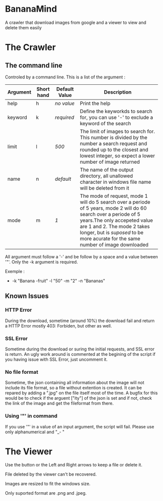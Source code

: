 # BananaMind
A crawler that download images from google and a viewer to view and delete them easily

# The Crawler
## The command line
Controled by a command line.
This is a list of the argument :

| Argument | Short hand | Default Value | Description |
|-------------|----------|---------------|-------------------|
|help|h|*no value*|Print the help|
|keyword |k|*required*|Define the keyworkds to search for, you can use '-' to exclude a keyword of the search|
|limit|l|*500*|The limit of images to search for. This number is divided by the number a search request and rounded up to the closest and lowest integer, so expect a lower number of image returned|
|name|n|*default*|The name of the output directory, all unallowed character in windows file name will be deleted from it|
|mode|m|*1*|The mode of request, mode 1 will do 5 search over a periode of 5 years, mode 2 will do 60 search over a periode of 5 years.The only accepeted value are 1 and 2. The mode 2 takes longer, but is *suposed* to be more acurate for the same number of image downloaded|


All argument must follow a '-' and be follow by a space and a value between '"'. Only the -k argument is required.

Exemple :
* -k "Banana -fruit" -l "50" -m "2" -n "Bananas"



## Known Issues


### HTTP Error
During the download, sometime (around 10%) the download fail and return a HTTP Error mostly 403: Forbiden, but other as well.

### SSL Error
Sometime during the download or suring the initial requests, and SSL error is return. An ugly work around is commented at the begining of the script if you having issue with SSL Error, just uncomment it.

### No file format
Sometime, the json containing all information about the image will not include its file format, so a file without extention is created. It can be repared by adding a ".jpg" on the file itself most of the time.
A bugfix for this would be to check if the arguent ["ity"] of the json is set and if not, check the link of the image and get the fileformat from there.

### Using '"' in command
If you use '"' in a value of an input argument, the script will fail. Please use only alphanumerical and "_- "

# The Viewer
Use the button or the Left and Right arrows to keep a file or delete it.

File deleted by the viewer can't be recovered.

Images are resized to fit the windows size.

Only suported format are .png and .jpeg.

